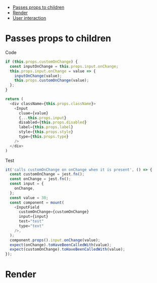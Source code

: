 - [Passes props to children](#passes-props-to-children)
- [Render](#render)
- [User interaction](./component/user-interaction.md)

# <a id="passes-props-to-children"></a>Passes props to children

Code
```js
if (this.props.customOnChange) {
  const inputOnChange = this.props.input.onChange;
  this.props.input.onChange = value => {
    inputOnChange(value);
    this.props.customOnChange(value);
  };
}

return (
  <div className={this.props.className}>
    <Input
      cluae={value}
      {...this.props.input}
      disabled={this.props.disabled}
      label={this.props.label}
      style={this.props.style}
      type={this.props.type}
    />
  </div>
)
```

Test

```js
it('calls customOnChange on onChange when it is present', () => {
  const customOnChange = jest.fn();
  const onChange = jest.fn();
  const input = {
    onChange,
  };
  const value = 30;
  const component = mount(
    <InputField
      customOnChange={customOnChange}
      input={input}
      test="test"
      type="text"
    />,
  );
  component.props().input.onChange(value);
  expect(onChange).toHaveBeenCalledWith(value);
  expect(customOnChange).toHaveBeenCalledWith(value);
});
```

# <a id="render"></a>Render
